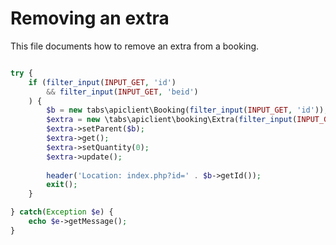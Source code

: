 # Removing an extra

This file documents how to remove an extra from a booking.

```php

try {
    if (filter_input(INPUT_GET, 'id')
        && filter_input(INPUT_GET, 'beid')
    ) {
        $b = new tabs\apiclient\Booking(filter_input(INPUT_GET, 'id'));
        $extra = new \tabs\apiclient\booking\Extra(filter_input(INPUT_GET, 'beid'));
        $extra->setParent($b);
        $extra->get();
        $extra->setQuantity(0);
        $extra->update();
        
        header('Location: index.php?id=' . $b->getId());
        exit();
    }

} catch(Exception $e) {
    echo $e->getMessage();
}
    

```
